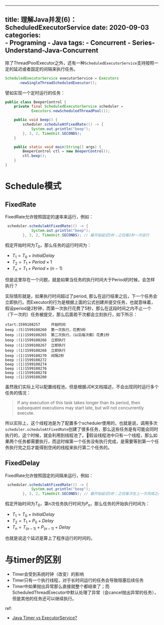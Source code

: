 
---
title: 理解Java并发(6)：ScheduledExecutorService
date: 2020-09-03
categories:  
    - Programing
    - Java
tags:
    - Concurrent
    - Series-Understand-Java-Concurrent
---
除了ThreadPoolExecutor之外，还有一种`ScheduledExecutorService`支持按照一定的延迟或者固定的间隔来执行任务。

```java
ScheduledExecutorService executorService = Executors
	  .newSingleThreadScheduledExecutor();
```

<!-- more -->
譬如实现一个定时运行的任务：

```java
public class BeeperControl {
    private final ScheduledExecutorService scheduler =
            Executors.newScheduledThreadPool(1);

    public void beep() {
        scheduler.scheduleAtFixedRate(() -> {
            System.out.println("beep");
        }, 3, 2, TimeUnit.SECONDS);
    }

    public static void main(String[] args) {
        BeeperControl ctl = new BeeperControl();
        ctl.beep();
    }
}
```
#  Schedule模式
## FixedRate
FixedRate允许按照固定的速率来运行，例如：

```java
 scheduler.scheduleAtFixedRate(() -> {
            System.out.println("beep");
        }, 3, 2, TimeUnit.SECONDS); // 最开始延迟3秒；之后每2秒一次运行
```

假定开始时间为$T_0$，那么任务的运行时间为：

* $T_1 = T_0 + InitialDelay$
* $T_2 = T_1 + Period \times 1$
* $T_n = T_1 + Period \times (n - 1)$

但是这里存在一个问题，就是如果当任务的执行时间大于Period的时候，会怎样执行？

实际情形就是，如果执行时间超过了period, 那么在运行结束之后，下一个任务会立即执行。而Executor的行为是根据上面的公式创建并提交任务，也就意味着，假设period是2秒钟，而第一次执行花费了5秒，那么在这段时间之内不止一个（下一次的）任务被提交，那么后面若干次都会立刻执行，如下所示：

```
start:1599108257     开始时间
beep :(5)1599108260  第一次执行，花费5秒
beep :(1)1599108265  第二次执行，（以后每次都）花费1秒
beep :(1)1599108266  立即执行
beep :(1)1599108267  立即执行
beep :(1)1599108268  立即执行
beep :(1)1599108270  间隔2秒
beep :(1)1599108272
beep :(1)1599108274
beep :(1)1599108276
beep :(1)1599108278
beep :(1)1599108280
```

虽然我们实际上可以配置线程池，但是根据JDK文档描述，不会出现同时运行多个任务的情况：

> If any execution of this task takes longer than its period, then subsequent executions may start late, but will not concurrently execute.

所以实际上，这个线程池是为了配置多个scheduler使用的，也就是说，调用多次`scheduler.scheduleAtFixedRate`创建了很多任务，那么这些任务是有可能会同时执行的，这个时候，就会利用到线程池了。假设线程池中只有一个线程，那么如果两个任务都需要执行，而这时候第一个任务没有执行完成，是需要等到第一个任务执行完之后才能得到空闲的线程来执行第二个任务的。

## FixedDelay
FixedRate允许按照固定的间隔来运行，例如：

```java
 scheduler.scheduleAtFixedRate(() -> {
            System.out.println("beep");
        }, 3, 2, TimeUnit.SECONDS); // 最开始延迟3秒；之后每次在上一次完成之后延迟2秒执行
```

假定开始时间为$T_0$，第n次任务执行时间为$P_n$，那么任务的开始执行时间为：

* $T_1 = T_0 + InitialDelay$
* $T_2 = T_1 + P_0 + Delay$
* $T_n = T_(n-1) + P_(n-1) + Delay$

也就是说这个延迟是算上了程序运行的时间的。

# 与timer的区别

* Timer会受到系统时钟（改变）的影响
* Timer只有一个执行线程，对于长时间运行的任务会导致阻塞后续任务
* Timer中如果抛出异常那么直接就整个都结束了；而ScheduledThreadExecutor中默认处理了异常（会cancel抛出异常的任务），但是其他的任务还可以继续执行。

ref:

* [Java Timer vs ExecutorService?](https://stackoverflow.com/questions/409932/java-timer-vs-executorservice)
